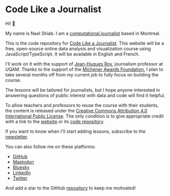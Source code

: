 # Code Like a Journalist

Hi! 👋

My name is Nael Shiab. I am a [computational journalist](https://www.naelshiab.com/) based in Montreal.

This is the code repository for [Code Like a Journalist](https://www.code-like-a-journalist.com/). This website will be a free, open-source online data analysis and visualization course using JavaScript/TypeScript. It will be available in English and French.

I'll work on it with the support of [Jean-Hugues Roy](https://github.com/jhroy), journalism professor at UQAM. Thanks to the support of the [Michener Awards Foundation](https://www.michenerawards.ca/media-release/michener-awards-foundation-announces-its-2024-fellowships-winners/), I plan to take several months off from my current job to fully focus on building the course.

The lessons will be tailored for journalists, but I hope anyone interested in answering questions of public interest with data and code will find it helpful.

To allow teachers and professors to reuse the course with their students, the content is released under the [Creative Commons Attribution 4.0 International Public License](https://creativecommons.org/licenses/by/4.0/?ref=chooser-v1). The only condition is to give appropriate credit with a link to the [website](https://www.code-like-a-journalist.com/) or its [code repository](https://github.com/nshiab/code-like-a-journalist).

If you want to know when I'll start adding lessons, subscribe to the [newsletter](https://mailchi.mp/0db676437a2f/code-like-a-journalist).

You can also follow me on these platforms:

- [GitHub](https://github.com/nshiab)
- [Mastodon](https://vis.social/@naelshiab)
- [Bluesky](https://bsky.app/profile/naelshiab.bsky.social)
- [LinkedIn](https://www.linkedin.com/mynetwork/)
- [Twitter](https://twitter.com/NaelShiab)

And add a star to the GitHub [repository](https://github.com/nshiab/code-like-a-journalist) to keep me motivated!
